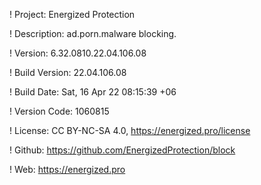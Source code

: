 ! Project: Energized Protection

! Description: ad.porn.malware blocking.

! Version: 6.32.0810.22.04.106.08

! Build Version: 22.04.106.08

! Build Date: Sat, 16 Apr 22 08:15:39 +06

! Version Code: 1060815

! License: CC BY-NC-SA 4.0, https://energized.pro/license

! Github: https://github.com/EnergizedProtection/block

! Web: https://energized.pro
